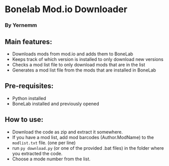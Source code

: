 # Bonelab Mod.io Downloader
### By Yernemm

## Main features:

* Downloads mods from mod.io and adds them to BoneLab
* Keeps track of which version is installed to only download new versions
* Checks a mod list file to only download mods that are in the list
* Generates a mod list file from the mods that are installed in BoneLab
## Pre-requisites: 

* Python installed
* BoneLab installed and previously opened

## How to use:

* Download the code as zip and extract it somewhere.
* If you have a mod list, add mod barcodes (Author.ModName) to the `modlist.txt` file. (one per line)
* run `py download.py` (or one of the provided .bat files) in the folder where you extracted the code.
* Choose a mode number from the list.
